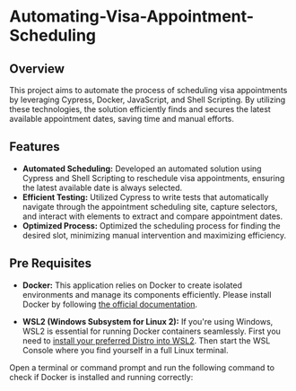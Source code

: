# Automating-Visa-Appointment-Scheduling

## Overview
This project aims to automate the process of scheduling visa appointments by leveraging Cypress, Docker, JavaScript, and Shell Scripting. By utilizing these technologies, the solution efficiently finds and secures the latest available appointment dates, saving time and manual efforts.

## Features
* **Automated Scheduling:** Developed an automated solution using Cypress and Shell Scripting to reschedule visa appointments, ensuring the latest available date is always selected.
* **Efficient Testing:** Utilized Cypress to write tests that automatically navigate through the appointment scheduling site, capture selectors, and interact with elements to extract and compare appointment dates.
* **Optimized Process:** Optimized the scheduling process for finding the desired slot, minimizing manual intervention and maximizing efficiency.

## Pre Requisites
* **Docker:** This application relies on Docker to create isolated environments and manage its components efficiently. Please install Docker by following [the official documentation](https://docs.docker.com/get-docker/).

* **WSL2 (Windows Subsystem for Linux 2):** If you're using Windows, WSL2 is essential for running Docker containers seamlessly. First you need to [install your preferred Distro into WSL2](https://learn.microsoft.com/en-us/windows/wsl/install). Then start the WSL Console where you find yourself in a full Linux terminal. 

Open a terminal or command prompt and run the following command to check if Docker is installed and running correctly:
```bash
Docker --version
```

## Installation
To run the project:
* Download or clone this repository:
```bash
git clone https://github.com/joomla-projects/release-testing.git
```

* Click on the `start.exe` file to start working in a WSL console.
  
* Run this in the `start.exe` file:
```bash
./run.sh
```

## Under the hood
It will set up the visa site and subsequently, it prompts you for your **username and password**. The setup comprises a folder `web servers` and a `run.sh` script. The automation is done with Cypress and the script can be found in the `web-server/tests/System/integration` folder. \
**Note:** The setup has been tested to ensure functionality and reliability but due to confidentiality reasons, credentials are not provided. Please ensure to provide your own credentials when setting up the project.

